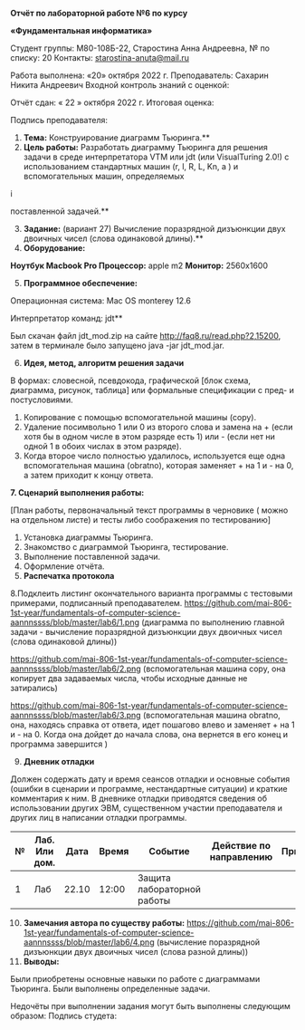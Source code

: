 ﻿**Отчёт по лабораторной работе №6 по курсу** 

**«Фундаментальная информатика»** 

Студент группы: М80-108Б-22, Старостина Анна Андреевна, № по списку: 20 Контакты: <starostina-anuta@mail.ru> 

Работа выполнена: «20» октября 2022 г. Преподаватель: Сахарин Никита Андреевич Входной контроль знаний с оценкой: 

Отчёт сдан: « 22 » октября 2022 г. Итоговая оценка: 

Подпись преподавателя:    

1. **Тема:** Конструирование диаграмм Тьюринга.** 
1. **Цель  работы:**  Разработать  диаграмму  Тьюринга  для  решения  задачи  в  среде интерпретатора  VTM  или  jdt  (или  VisualTuring  2.0!)  с  использованием стандартных машин (r, l, R, L, Kn, a ) и вспомогательных машин, определяемых 

i 

поставленной задачей.** 

3. **Задание:**  (вариант  27)  Вычисление  поразрядной  дизъюнкции  двух  двоичных чисел (слова одинаковой длины).**  
3. **Оборудование:**  

**Ноутбук Macbook Pro  Процессор:** apple m2  **Монитор:** 2560х1600 

5. **Программное обеспечение:**  

Операционная система: Mac OS monterey 12.6 

Интерпретатор команд: jdt** 

Был  скачан  файл  jdt\_mod.zip  на  сайте  http://faq8.ru/read.php?2,15200,  затем  в терминале было запущено java -jar jdt\_mod.jar. 

6. **Идея, метод, алгоритм решения задачи** 

В  формах:  словесной,  псевдокода,  графической  [блок  схема,  диаграмма,  рисунок, таблица] или формальные спецификации с пред- и постусловиями. 

1. Копирование с помощью вспомогательной машины (copy). 
1. Удаление посимвольно 1 или 0 из второго слова и замена на + (если хотя бы в одном числе в этом разряде есть 1) или - (если нет ни одной 1 в обоих числах в этом разряде). 
1. Когда второе число полностью удалилось, используется еще одна вспомогательная машина (obratno), которая заменяет + на 1 и - на 0, а затем приходит к концу ответа. 

**7. Сценарий выполнения работы:** 

[План работы, первоначальный текст программы в черновике ( можно на отдельном листе) и тесты либо соображения по тестированию] 

1. Установка диаграммы Тьюринга. 
1. Знакомство с диаграммой Тьюринга, тестирование. 
1. Выполнение поставленной задачи. 
1. Оформление отчёта. 
8. **Распечатка протокола**  

8.Подклеить  листинг  окончательного  варианта  программы  с  тестовыми  примерами, подписанный преподавателем. 
https://github.com/mai-806-1st-year/fundamentals-of-computer-science-aannnssss/blob/master/lab6/1.png (диаграмма по выполнению главной задачи - вычисление  поразрядной  дизъюнкции  двух  двоичных чисел (слова одинаковой длины))

https://github.com/mai-806-1st-year/fundamentals-of-computer-science-aannnssss/blob/master/lab6/2.png (вспомогательная машина copy, она копирует два задаваемых числа, чтобы исходные данные не затирались)

https://github.com/mai-806-1st-year/fundamentals-of-computer-science-aannnssss/blob/master/lab6/3.png (вспомогательная машина obratno, она, находясь справка от ответа, идет пошагово влево и заменяет + на 1 и - на 0. Когда она дойдет до начала слова, она вернется в его конец и программа завершится )

9. **Дневник отладки** 

Должен  содержать  дату  и  время  сеансов  отладки  и  основные  события  (ошибки  в сценарии и программе, нестандартные ситуации) и краткие комментария к ним. В дневнике отладки приводятся сведения об использовании других ЭВМ, существенном участии преподавателя и других лиц в написании отладки программы. 



|**№**|**Лаб. Или дом.**|**Дата**|**Время**|**Событие**|**Действие по направлению**|**Примечание**|
| - | - | - | - | - | - | - |
|1|Лаб|22.10|12:00|Защита лабораторной работы|||


10. **Замечания автора по существу работы:** 
https://github.com/mai-806-1st-year/fundamentals-of-computer-science-aannnssss/blob/master/lab6/4.png (вычисление  поразрядной  дизъюнкции  двух  двоичных чисел (слова разной длины))
11. **Выводы:** 

Были  приобретены  основные  навыки  по  работе  с  диаграммами  Тьюринга.  Были выполнены определенные задачи.  

Недочёты при выполнении задания могут быть выполнены следующим образом: Подпись студета: 

